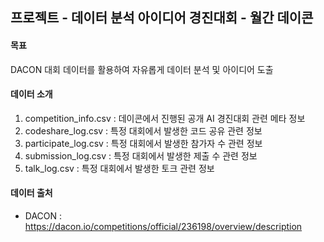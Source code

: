 ## 프로젝트 - 데이터 분석 아이디어 경진대회 - 월간 데이콘
#### 목표
DACON 대회 데이터를 활용하여 자유롭게 데이터 분석 및 아이디어 도출

#### 데이터 소개<br>
1. competition_info.csv : 데이콘에서 진행된 공개 AI 경진대회 관련 메타 정보
2. codeshare_log.csv : 특정 대회에서 발생한 코드 공유 관련 정보
4. participate_log.csv : 특정 대회에서 발생한 참가자 수 관련 정보
4. submission_log.csv : 특정 대회에서 발생한 제출 수 관련 정보
5. talk_log.csv : 특정 대회에서 발생한 토크 관련 정보

#### 데이터 출처 
- DACON : https://dacon.io/competitions/official/236198/overview/description
